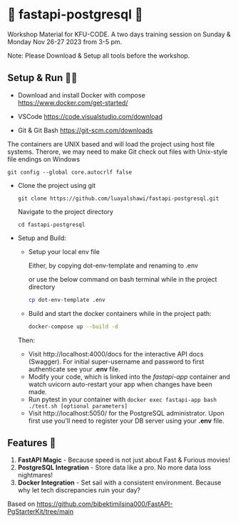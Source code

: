 # 🚀  fastapi-postgresql 🎉

Workshop Material for KFU-CODE.
A two days training session on Sunday & Monday Nov 26-27 2023 from 3-5 pm. 

Note: Please Download & Setup all tools before the workshop.

## Setup & Run 🏃‍♂️
-   Download and install Docker with compose
https://www.docker.com/get-started/

-   VSCode 
https://code.visualstudio.com/download

-   Git & Git Bash
https://git-scm.com/downloads

The containers are UNIX based and will load the project using host file systems.
Therore, we may need to make Git check out files with Unix-style file endings on Windows

```
git config --global core.autocrlf false
```

- Clone the project using git
    ```
    git clone https://github.com/luayalshawi/fastapi-postgresql.git
    ```

    Navigate to the project directory
    ```
    cd fastapi-postgresql
    ```

-   Setup and Build:

    - Setup your local env file

        Either, by copying dot-env-template and renaming to .env

        or use the below command on bash terminal while in the project directory

        ```bash
        cp dot-env-template .env
        ```

    - Build and start the docker containers while in the project path:
        ```bash
        docker-compose up --build -d
        ```

    Then:
    - Visit http://localhost:4000/docs for the interactive API docs (Swagger). For initial super-username and password to first authenticate see your **.env** file.
    - Modify your code, which is linked into the *fastapi-app* container and watch uvicorn auto-restart your app when changes have been made.
    - Run pytest in your container with `docker exec fastapi-app bash ./test.sh [optional parameters]`
    - Visit http://localhost:5050/ for the PostgreSQL administrator. Upon first use you'll need to register your DB server using your **.env** file.

## Features 🌈

1. **FastAPI Magic** - Because speed is not just about Fast & Furious movies!
2. **PostgreSQL Integration** - Store data like a pro. No more data loss nightmares!
3. **Docker Integration** - Set sail with a consistent environment. Because why let tech discrepancies ruin your day?

Based on https://github.com/bibektimilsina000/FastAPI-PgStarterKit/tree/main

